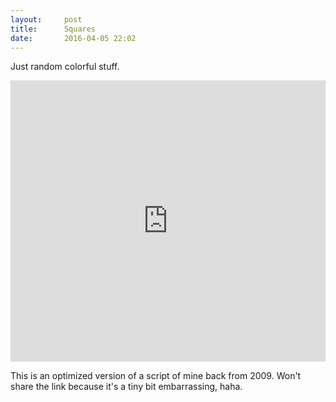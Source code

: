 ```yaml
---
layout:     post
title:      Squares
date:       2016-04-05 22:02
---
```


Just random colorful stuff.

<iframe
  frameborder="0"
  style="width:100%;height:450px"
  src="http://gbrlgrct.com/gists/e753df98ddf37ad6d296/index.html"
  allowfullscreen>
</iframe>

This is an optimized version of a script of mine back from 2009.
Won't share the link because it's a tiny bit embarrassing, haha.

